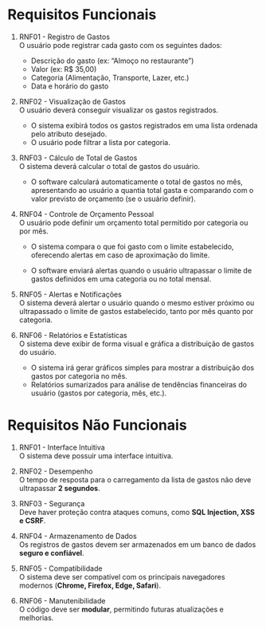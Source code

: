 # Requisitos Funcionais

1. RNF01 - Registro de Gastos <br>
O usuário pode registrar cada gasto com os seguintes dados:
    - Descrição do gasto (ex: “Almoço no restaurante”)
    - Valor (ex: R$ 35,00)
    - Categoria (Alimentação, Transporte, Lazer, etc.)
    - Data e horário do gasto

2. RNF02 - Visualização de Gastos <br>
O usuário deverá conseguir visualizar os gastos registrados.

    - O sistema exibirá todos os gastos registrados em uma lista ordenada pelo atributo desejado.
    - O usuário pode filtrar a lista por categoria.

3. RNF03 - Cálculo de Total de Gastos <br>
O sistema deverá calcular o total de gastos do usuário.

    - O software calculará automaticamente o total de gastos no mês, apresentando ao usuário a quantia total gasta e comparando com o valor previsto de orçamento (se o usuário definir).


4. RNF04 - Controle de Orçamento Pessoal <br>
O usuário pode definir um orçamento total permitido por categoria ou por mês.

    - O sistema compara o que foi gasto com o limite estabelecido, oferecendo alertas em caso de aproximação do limite.

    - O software enviará alertas quando o usuário ultrapassar o limite de gastos definidos em uma categoria ou no total mensal.

5. RNF05 - Alertas e Notificações <br>
O sistema deverá alertar o usuário quando o mesmo estiver próximo ou ultrapassado o limite de gastos estabelecido, tanto por mês quanto por categoria.


6. RNF06 - Relatórios e Estatísticas <br>
O sistema deve exibir de forma visual e gráfica a distribuição de gastos do usuário.

    - O sistema irá gerar gráficos simples para mostrar a distribuição dos gastos por categoria no mês.
    - Relatórios sumarizados para análise de tendências financeiras do usuário (gastos por categoria, mês, etc.).

# Requisitos Não Funcionais

1. RNF01 - Interface Intuitiva <br>
O sistema deve possuir uma interface intuitiva.

2. RNF02 - Desempenho <br>
O tempo de resposta para o carregamento da lista de gastos não deve ultrapassar **2 segundos**.

3. RNF03 - Segurança <br>
Deve haver proteção contra ataques comuns, como **SQL Injection, XSS e CSRF**.

4. RNF04 - Armazenamento de Dados <br>
Os registros de gastos devem ser armazenados em um banco de dados **seguro e confiável**.

5. RNF05 - Compatibilidade <br>
O sistema deve ser compatível com os principais navegadores modernos (**Chrome, Firefox, Edge, Safari**).

6. RNF06 - Manutenibilidade <br>
O código deve ser **modular**, permitindo futuras atualizações e melhorias.
